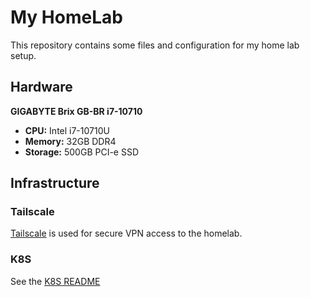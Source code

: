 # My HomeLab

This repository contains some files and configuration for my home lab setup.

## Hardware

**GIGABYTE Brix GB-BR i7-10710**
- **CPU:** Intel i7-10710U
- **Memory:** 32GB DDR4
- **Storage:** 500GB PCI-e SSD

## Infrastructure

### Tailscale
[Tailscale](https://tailscale.com) is used for secure VPN access to the homelab.

### K8S
See the [K8S README](k8s/README.md)
